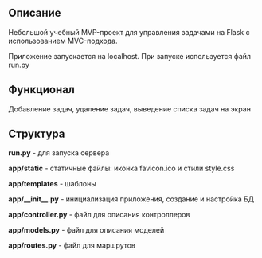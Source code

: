 <h2>Описание</h2>
<p>Небольшой учебный MVP-проект для управления задачами на Flask с использованием MVC-подхода.</p>
<p>Приложение запускается на localhost. При запуске используется файл run.py</p>

<h2>Функционал</h2>
<p>Добавление задач, удаление задач, выведение списка задач на экран</p>

<h2>Структура</h2>
<p><b>run.py</b> - для запуска сервера</p>
<p><b>app/static</b> - статичные файлы: иконка favicon.ico и стили style.css</p>
<p><b>app/templates</b> - шаблоны</p>
<p><b>app/__init__.py</b> - инициализация приложения, создание и настройка БД</p>
<p><b>app/controller.py</b> - файл для описания контроллеров</p>
<p><b>app/models.py</b> - файл для описания моделей</p>
<p><b>app/routes.py</b> - файл для маршрутов</p>
